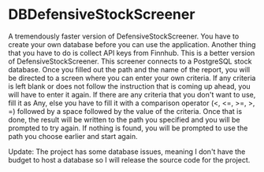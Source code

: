 # DBDefensiveStockScreener
A tremendously faster version of DefensiveStockScreener.
You have to create your own database before you can use the application. Another thing that you have to do is collect API keys from Finnhub.
This is a better version of DefensiveStockScreener.
This screener connects to a PostgreSQL stock database.
Once you filled out the path and the name of the report, you will be directed to a screen where you can enter your own criteria.
If any criteria is left blank or does not follow the instruction that is coming up ahead, you will have to enter it again.
If there are any criteria that you don't want to use, fill it as Any, else you have to fill it with a comparison operator (<, <=, >=, >, =) followed by a space followed by the value of the criteria.
Once that is done, the result will be written to the path you specified and you will be prompted to try again. If nothing is found, you will be prompted to use the path you choose earlier and start again.

Update: The project has some database issues, meaning I don't have the budget to host a database so I will release the source code for the project.
